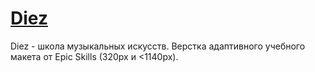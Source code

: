# [Diez](https://meow-mewse.github.io/diez/)
Diez - школа музыкальных искусств.
Верстка адаптивного учебного макета от Epic Skills (320px и <1140px).
